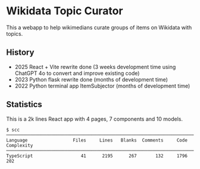 # Wikidata Topic Curator
This a webapp to help wikimedians curate groups of items on Wikidata with topics.

## History
* 2025 React + Vite rewrite done (3 weeks development time using ChatGPT 4o to convert and improve existing code)
* 2023 Python flask rewrite done (months of development time)
* 2022 Python terminal app ItemSubjector (months of development time)

## Statistics
This is a 2k lines React app with 4 pages, 7 components and 10 models.

```
$ scc
───────────────────────────────────────────────────────────────────────────────
Language                 Files     Lines   Blanks  Comments     Code Complexity
───────────────────────────────────────────────────────────────────────────────
TypeScript                  41      2195      267       132     1796        202
```

